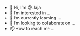 - 👋 Hi, I’m @Llaja
- 👀 I’m interested in ...
- 🌱 I’m currently learning ...
- 💞️ I’m looking to collaborate on ...
- 📫 How to reach me ...

<!---
Llaja/Llaja is a ✨ special ✨ repository because its `README.md` (this file) appears on your GitHub profile.
You can click the Preview link to take a look at your changes.
--->
